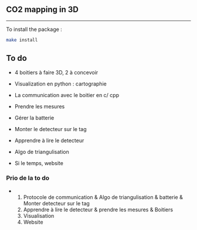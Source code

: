 ## CO2 mapping in 3D
--------------------

To install the package :
```bash
make install
```

## To do 
- 4 boitiers à faire 3D, 2 à concevoir
- Visualization en python : cartographie
- La communication avec le boitier en c/ cpp
- Prendre les mesures
- Gérer la batterie
- Monter le detecteur sur le tag
- Apprendre à lire le detecteur
- Algo de triangulisation

- Si le temps, website

### Prio de la to do
- 1. Protocole de communication & Algo de triangulisation & batterie & Monter detecteur sur le tag 
  2. Apprendre à lire le detecteur & prendre les mesures & Boitiers
  3. Visualisation
  4. Website
